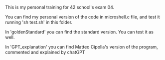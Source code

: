 This is my personal training for 42 school's exam 04.

You can find my personal version of the code in microshell.c file, and test it running 'sh test.sh' in this folder.

In 'goldenStandard' you can find the standard version. You can test it as well.

In 'GPT_explanation' you can find Matteo Cipolla's version of the program, commented and explained by chatGPT